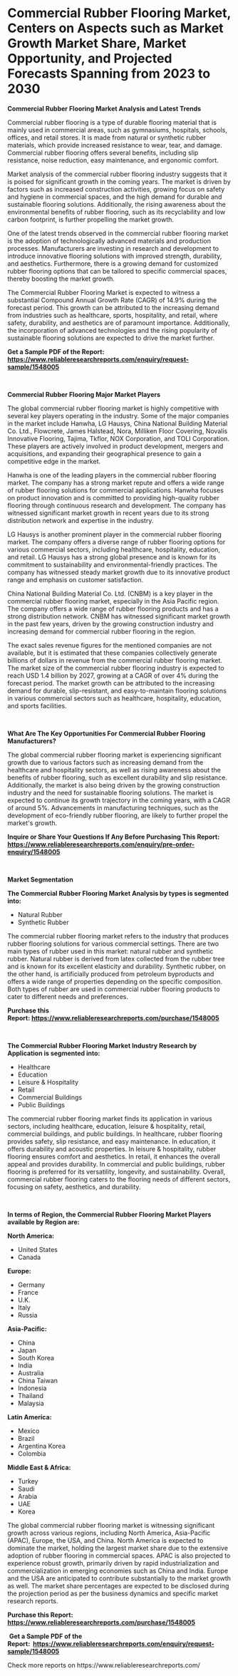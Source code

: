 <p><h1>Commercial Rubber Flooring Market, Centers on Aspects such as Market Growth Market Share, Market Opportunity, and Projected Forecasts Spanning from 2023 to 2030</h1></p><p><strong>Commercial Rubber Flooring Market Analysis and Latest Trends</strong></p>
<p><p>Commercial rubber flooring is a type of durable flooring material that is mainly used in commercial areas, such as gymnasiums, hospitals, schools, offices, and retail stores. It is made from natural or synthetic rubber materials, which provide increased resistance to wear, tear, and damage. Commercial rubber flooring offers several benefits, including slip resistance, noise reduction, easy maintenance, and ergonomic comfort.</p><p>Market analysis of the commercial rubber flooring industry suggests that it is poised for significant growth in the coming years. The market is driven by factors such as increased construction activities, growing focus on safety and hygiene in commercial spaces, and the high demand for durable and sustainable flooring solutions. Additionally, the rising awareness about the environmental benefits of rubber flooring, such as its recyclability and low carbon footprint, is further propelling the market growth.</p><p>One of the latest trends observed in the commercial rubber flooring market is the adoption of technologically advanced materials and production processes. Manufacturers are investing in research and development to introduce innovative flooring solutions with improved strength, durability, and aesthetics. Furthermore, there is a growing demand for customized rubber flooring options that can be tailored to specific commercial spaces, thereby boosting the market growth.</p><p>The Commercial Rubber Flooring Market is expected to witness a substantial Compound Annual Growth Rate (CAGR) of 14.9% during the forecast period. This growth can be attributed to the increasing demand from industries such as healthcare, sports, hospitality, and retail, where safety, durability, and aesthetics are of paramount importance. Additionally, the incorporation of advanced technologies and the rising popularity of sustainable flooring solutions are expected to drive the market further.</p></p>
<p><strong>Get a Sample PDF of the Report:&nbsp; <a href="https://www.reliableresearchreports.com/enquiry/request-sample/1548005">https://www.reliableresearchreports.com/enquiry/request-sample/1548005</a></strong></p>
<p>&nbsp;</p>
<p><strong>Commercial Rubber Flooring Major Market Players</strong></p>
<p><p>The global commercial rubber flooring market is highly competitive with several key players operating in the industry. Some of the major companies in the market include Hanwha, LG Hausys, China National Building Material Co. Ltd., Flowcrete, James Halstead, Nora, Milliken Floor Covering, Novalis Innovative Flooring, Tajima, Tkflor, NOX Corporation, and TOLI Corporation. These players are actively involved in product development, mergers and acquisitions, and expanding their geographical presence to gain a competitive edge in the market.</p><p>Hanwha is one of the leading players in the commercial rubber flooring market. The company has a strong market repute and offers a wide range of rubber flooring solutions for commercial applications. Hanwha focuses on product innovation and is committed to providing high-quality rubber flooring through continuous research and development. The company has witnessed significant market growth in recent years due to its strong distribution network and expertise in the industry.</p><p>LG Hausys is another prominent player in the commercial rubber flooring market. The company offers a diverse range of rubber flooring options for various commercial sectors, including healthcare, hospitality, education, and retail. LG Hausys has a strong global presence and is known for its commitment to sustainability and environmental-friendly practices. The company has witnessed steady market growth due to its innovative product range and emphasis on customer satisfaction.</p><p>China National Building Material Co. Ltd. (CNBM) is a key player in the commercial rubber flooring market, especially in the Asia Pacific region. The company offers a wide range of rubber flooring products and has a strong distribution network. CNBM has witnessed significant market growth in the past few years, driven by the growing construction industry and increasing demand for commercial rubber flooring in the region.</p><p>The exact sales revenue figures for the mentioned companies are not available, but it is estimated that these companies collectively generate billions of dollars in revenue from the commercial rubber flooring market. The market size of the commercial rubber flooring industry is expected to reach USD 1.4 billion by 2027, growing at a CAGR of over 4% during the forecast period. The market growth can be attributed to the increasing demand for durable, slip-resistant, and easy-to-maintain flooring solutions in various commercial sectors such as healthcare, hospitality, education, and sports facilities.</p></p>
<p>&nbsp;</p>
<p><strong>What Are The Key Opportunities For Commercial Rubber Flooring Manufacturers?</strong></p>
<p><p>The global commercial rubber flooring market is experiencing significant growth due to various factors such as increasing demand from the healthcare and hospitality sectors, as well as rising awareness about the benefits of rubber flooring, such as excellent durability and slip resistance. Additionally, the market is also being driven by the growing construction industry and the need for sustainable flooring solutions. The market is expected to continue its growth trajectory in the coming years, with a CAGR of around 5%. Advancements in manufacturing techniques, such as the development of eco-friendly rubber flooring, are likely to further propel the market's growth.</p></p>
<p><strong>Inquire or Share Your Questions If Any Before Purchasing This Report: <a href="https://www.reliableresearchreports.com/enquiry/pre-order-enquiry/1548005">https://www.reliableresearchreports.com/enquiry/pre-order-enquiry/1548005</a></strong></p>
<p>&nbsp;</p>
<p><strong>Market Segmentation</strong></p>
<p><strong>The Commercial Rubber Flooring Market Analysis by types is segmented into:</strong></p>
<p><ul><li>Natural Rubber</li><li>Synthetic Rubber</li></ul></p>
<p><p>The commercial rubber flooring market refers to the industry that produces rubber flooring solutions for various commercial settings. There are two main types of rubber used in this market: natural rubber and synthetic rubber. Natural rubber is derived from latex collected from the rubber tree and is known for its excellent elasticity and durability. Synthetic rubber, on the other hand, is artificially produced from petroleum byproducts and offers a wide range of properties depending on the specific composition. Both types of rubber are used in commercial rubber flooring products to cater to different needs and preferences.</p></p>
<p><strong>Purchase this Report:&nbsp;<a href="https://www.reliableresearchreports.com/purchase/1548005">https://www.reliableresearchreports.com/purchase/1548005</a></strong></p>
<p>&nbsp;</p>
<p><strong>The Commercial Rubber Flooring Market Industry Research by Application is segmented into:</strong></p>
<p><ul><li>Healthcare</li><li>Education</li><li>Leisure & Hospitality</li><li>Retail</li><li>Commercial Buildings</li><li>Public Buildings</li></ul></p>
<p><p>The commercial rubber flooring market finds its application in various sectors, including healthcare, education, leisure & hospitality, retail, commercial buildings, and public buildings. In healthcare, rubber flooring provides safety, slip resistance, and easy maintenance. In education, it offers durability and acoustic properties. In leisure & hospitality, rubber flooring ensures comfort and aesthetics. In retail, it enhances the overall appeal and provides durability. In commercial and public buildings, rubber flooring is preferred for its versatility, longevity, and sustainability. Overall, commercial rubber flooring caters to the flooring needs of different sectors, focusing on safety, aesthetics, and durability.</p></p>
<p>&nbsp;</p>
<p><strong>In terms of Region, the Commercial Rubber Flooring Market Players available by Region are:</strong></p>
<p>
    <p> <strong> North America: </strong>
        <ul>
            <li>United States</li>
            <li>Canada</li>
        </ul>
        </p> 
    <p> <strong> Europe: </strong>
        <ul>
            <li>Germany</li>
            <li>France</li>
            <li>U.K.</li>
            <li>Italy</li>
            <li>Russia</li>
        </ul>
        </p> 
    <p> <strong> Asia-Pacific: </strong>
        <ul>
            <li>China</li>
            <li>Japan</li>
            <li>South Korea</li>
            <li>India</li>
            <li>Australia</li>
            <li>China Taiwan</li>
            <li>Indonesia</li>
            <li>Thailand</li>
            <li>Malaysia</li>
        </ul>
        </p> 
    <p> <strong> Latin America: </strong>
        <ul>
            <li>Mexico</li>
            <li>Brazil</li>
            <li>Argentina Korea</li>
            <li>Colombia</li>
        </ul>
        </p> 
    <p> <strong> Middle East & Africa: </strong>
        <ul>
            <li>Turkey</li>
            <li>Saudi</li>
            <li>Arabia</li>
            <li>UAE</li>
            <li>Korea</li>
        </ul>
    </p>
    </p>
<p><p>The global commercial rubber flooring market is witnessing significant growth across various regions, including North America, Asia-Pacific (APAC), Europe, the USA, and China. North America is expected to dominate the market, holding the largest market share due to the extensive adoption of rubber flooring in commercial spaces. APAC is also projected to experience robust growth, primarily driven by rapid industrialization and commercialization in emerging economies such as China and India. Europe and the USA are anticipated to contribute substantially to the market growth as well. The market share percentages are expected to be disclosed during the projection period as per the business dynamics and specific market research reports.</p></p>
<p><strong>Purchase this Report: <a href="https://www.reliableresearchreports.com/purchase/1548005">https://www.reliableresearchreports.com/purchase/1548005</a></strong></p>
<p>&nbsp;<strong>Get a Sample PDF of the Report:&nbsp;&nbsp;<a href="https://www.reliableresearchreports.com/enquiry/request-sample/1548005">https://www.reliableresearchreports.com/enquiry/request-sample/1548005</a></strong></p>
<p><strong></strong></p>
<p>Check more reports on https://www.reliableresearchreports.com/</p>